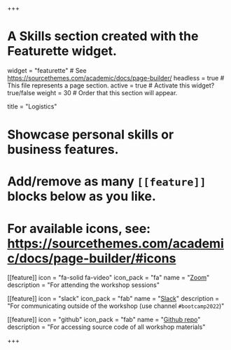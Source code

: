 +++
# A Skills section created with the Featurette widget.
widget = "featurette"  # See https://sourcethemes.com/academic/docs/page-builder/
headless = true  # This file represents a page section.
active = true  # Activate this widget? true/false
weight = 30  # Order that this section will appear.

title = "Logistics"

# Showcase personal skills or business features.
# 
# Add/remove as many `[[feature]]` blocks below as you like.
# 
# For available icons, see: https://sourcethemes.com/academic/docs/page-builder/#icons

[[feature]]
  icon = "fa-solid fa-video"
  icon_pack = "fa"
  name = "<a href='https://service.uoregon.edu/TDClient/2030/Portal/KB/ArticleDet?ID=101392'>Zoom</a>"
  description = "For attending the workshop sessions"
  
[[feature]]
  icon = "slack"
  icon_pack = "fab"
  name = "<a href='https://uodatascience.slack.com/'>Slack</a>"
  description = "For communicating outside of the workshop (use channel `#bootcamp2022`)"
  
[[feature]]
  icon = "github"
  icon_pack = "fab"
  name = "<a href='https://github.com/uopsych/summeR-bootcamp-2021'>Github repo</a>"
  description = "For accessing source code of all workshop materials"

+++
